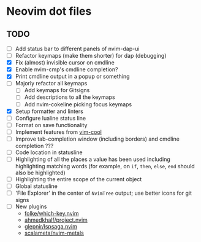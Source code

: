 # Neovim dot files

## TODO

- [ ] Add status bar to different panels of nvim-dap-ui
- [ ] Refactor keymaps (make them shorter) for dap (debugging)
- [x] Fix (almost) invisible cursor on cmdline
- [x] Enable nvim-cmp's cmdline completion?
- [x] Print cmdline output in a popup or something
- [ ] Majorly refactor all keymaps
  - [ ] Add keymaps for Gitsigns
  - [ ] Add descriptions to all the keymaps
  - [ ] Add nvim-cokeline picking focus keymaps
- [x] Setup formatter and linters
- [ ] Configure lualine status line
- [ ] Format on save functionality
- [ ] Implement features from [vim-cool](https://github.com/romainl/vim-cool)
- [ ] Improve tab-completion window (including borders) and cmdline completion ???
- [ ] Code location in statusline
- [ ] Highlighting of all the places a value has been used including highlighting matching words (for example, on `if`, `then`, `else`, `end` should also be highlighted)
- [ ] Highlighting the entire scope of the current object
- [ ] Global statusline
- [ ] 'File Explorer' in the center of `NvimTree` output; use better icons for git signs
- [ ] New plugins
  - [folke/which-key.nvim](https://github.com/folke/which-key.nvim)
  - [ahmedkhalf/project.nvim](https://github.com/ahmedkhalf/project.nvim)
  - [glepnir/lspsaga.nvim](https://github.com/glepnir/lspsaga.nvim)
  - [scalameta/nvim-metals](https://github.com/scalameta/nvim-metals)
